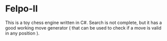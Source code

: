 # Felpo-II
This is a toy chess engine written in C#. Search is not complete, but it has a good working move generator ( that can be used to check if a move is valid in any position ).
